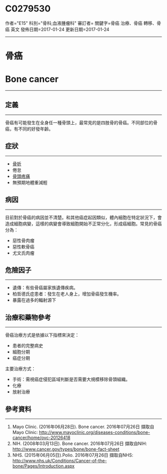 # C0279530
作者="E15"
科別="骨科;血液腫瘤科"
審訂者=
關鍵字=骨癌 治療、骨癌 轉移、骨癌 英文
發佈日期=2017-01-24
更新日期=2017-01-24

----------
# 骨癌
# Bone cancer
----------
## 定義
----------

骨癌有可能發生在全身任一種骨頭上，最常見的是四肢骨的骨癌。不同部位的骨癌，有不同的好發年齡。

## 症狀
----------
- [骨折](C0016658)
- 倦怠
- [骨頭疼痛](C0151825)
- 無預期地體重減輕
## 病因
----------

目前對於骨癌的病因並不清楚。和其他癌症起因類似，體內細胞在特定狀況下，會造成細胞病變，這樣的病變會導致細胞開始不正常分化，形成癌細胞。常見的骨癌分為：

- 惡性骨肉瘤
- 惡性軟骨癌
- 尤文氏肉瘤
## 危險因子
----------
- 遺傳：有些骨癌屬家族遺傳疾病。
- 柏哲德氏症患者：發生在老人身上，增加骨癌發生機率。
- 暴露在過多的輻射源下
## 治療和藥物參考
----------

骨癌治療方式是依據以下指標來決定：

- 患者的完整病史
- 細胞分期
- 癌症分期

主要治療方式：

- 手術：需視癌症侵犯區域判斷是否需要大規模移除骨頭組織。
- 化療
- 放射治療
## 參考資料
----------
1. Mayo Clinic. (2016年06月28日). Bone cancer. 2016年07月26日 擷取自Mayo Clinic: http://www.mayoclinic.org/diseases-conditions/bone-cancer/home/ovc-20126418
2. NIH. (2008年03月13日). Bone cancer. 2016年07月26日 擷取自NIH: http://www.cancer.gov/types/bone/bone-fact-sheet
3. NHS. (2015年06月05日).Polio. 2016年07月26日 擷取自NHS:
  http://www.nhs.uk/Conditions/Cancer-of-the-bone/Pages/Introduction.aspx

